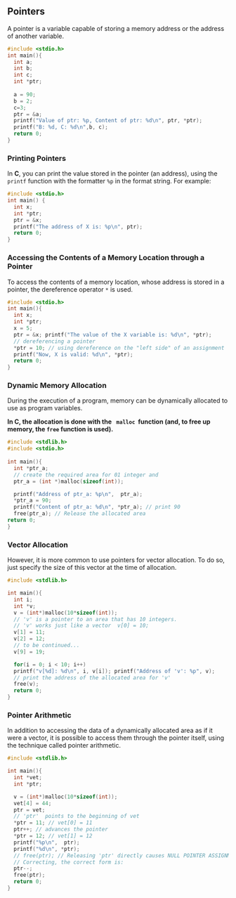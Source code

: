 ## Pointers

A pointer is a variable capable of storing a memory address or the address of another variable.

```C
#include <stdio.h>
int main(){
  int a;
  int b;
  int c;
  int *ptr;
 
  a = 90;
  b = 2;
  c=3;
  ptr = &a;
  printf("Value of ptr: %p, Content of ptr: %d\n", ptr, *ptr);
  printf("B: %d, C: %d\n",b, c);
  return 0;
}
```

### Printing Pointers
In **C**, you can print the value stored in the pointer (an address), using the `printf` function with the formatter `%p` in the format string. For example:

```C
#include <stdio.h>
int main() {
  int x;
  int *ptr;
  ptr = &x;
  printf("The address of X is: %p\n", ptr);
  return 0;
}
```

### Accessing the Contents of a Memory Location through a Pointer

To access the contents of a memory location, whose address is stored in a pointer, the dereference operator `*` is used.

```C
#include <stdio.h>
int main(){
  int x;
  int *ptr;
  x = 5;
  ptr = &x; printf("The value of the X variable is: %d\n", *ptr);
  // dereferencing a pointer
  *ptr = 10; // using dereference on the "left side" of an assignment
  printf("Now, X is valid: %d\n", *ptr);
  return 0;
}
```

### Dynamic Memory Allocation

During the execution of a program, memory can be dynamically allocated to use as program variables.

**In C, the allocation is done with the ` malloc`  function (and, to free up memory, the `free` function is used).**

```C
#include <stdlib.h>
#include <stdio.h>
  
int main(){
  int *ptr_a;
  // create the required area for 01 integer and
  ptr_a = (int *)malloc(sizeof(int));

  printf("Address of ptr_a: %p\n",  ptr_a);
  *ptr_a = 90;
  printf("Content of ptr_a: %d\n", *ptr_a); // print 90
  free(ptr_a); // Release the allocated area
return 0;
}
```

### Vector Allocation
However, it is more common to use pointers for vector allocation. To do so, just specify the size of this vector at the time of allocation.

```C
#include <stdlib.h>

int main(){
  int i;
  int *v;
  v = (int*)malloc(10*sizeof(int));
  // 'v' is a pointer to an area that has 10 integers.
  // 'v' works just like a vector  v[0] = 10;
  v[1] = 11;
  v[2] = 12;
  // to be continued...
  v[9] = 19;

  for(i = 0; i < 10; i++)
  printf("v[%d]: %d\n", i, v[i]); printf("Address of 'v': %p", v);
  // print the address of the allocated area for 'v'
  free(v);
  return 0;
}
```

### Pointer Arithmetic

In addition to accessing the data of a dynamically allocated area as if it were a vector, it is possible to access them through the pointer itself, using the technique called pointer arithmetic.

```C
#include <stdlib.h>

int main(){
  int *vet;
  int *ptr;

  v = (int*)malloc(10*sizeof(int));
  vet[4] = 44;
  ptr = vet;
  // 'ptr'  points to the beginning of vet
  *ptr = 11; // vet[0] = 11
  ptr++; // advances the pointer
  *ptr = 12; // vet[1] = 12
  printf("%p\n",  ptr);
  printf("%d\n", *ptr);
  // free(ptr); // Releasing 'ptr' directly causes NULL POINTER ASSIGNMENT
  // Correcting, the correct form is:
  ptr--;
  free(ptr);
  return 0;
}
```
